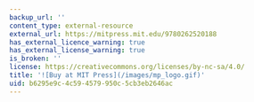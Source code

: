```yaml
---
backup_url: ''
content_type: external-resource
external_url: https://mitpress.mit.edu/9780262520188
has_external_licence_warning: true
has_external_license_warning: true
is_broken: ''
license: https://creativecommons.org/licenses/by-nc-sa/4.0/
title: '![Buy at MIT Press](/images/mp_logo.gif)'
uid: b6295e9c-4c59-4579-950c-5cb3eb2646ac
---
```

